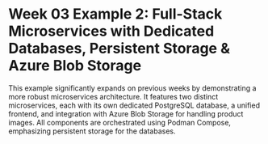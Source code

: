 # Week 03 Example 2: Full-Stack Microservices with Dedicated Databases, Persistent Storage & Azure Blob Storage

This example significantly expands on previous weeks by demonstrating a more robust microservices architecture. It features two distinct microservices, each with its own dedicated PostgreSQL database, a unified frontend, and integration with Azure Blob Storage for handling product images. All components are orchestrated using Podman Compose, emphasizing persistent storage for the databases.